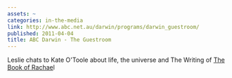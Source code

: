 ```yaml
---
assets: ~
categories: in-the-media
link: http://www.abc.net.au/darwin/programs/darwin_guestroom/
published: 2011-04-04
title: ABC Darwin - The Guestroom
---
```

Leslie chats to Kate O'Toole about life, the universe and The Writing of [The Book of Rachae](http://cannold.com/articles/article/the-book-of-rachael/)l 